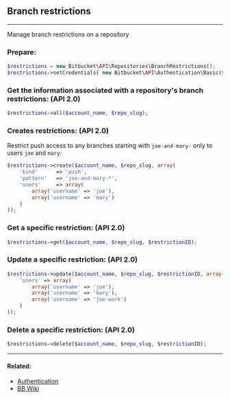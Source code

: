 ## Branch restrictions

----
Manage branch restrictions on a repository

### Prepare:
```php
$restrictions = new Bitbucket\API\Repositories\BranchRestrictions();
$restrictions->setCredentials( new Bitbucket\API\Authentication\Basic($bb_user, $bb_pass) );
```

### Get the information associated with a repository's branch restrictions: (API 2.0)
```php
$restrictions->all($account_name, $repo_slug);
```

### Creates restrictions: (API 2.0)

Restrict push access to any branches starting with `joe-and-mary-` only to users `joe` and `mary`:
```php
$restrictions->create($account_name, $repo_slug, array(
    'kind'      => 'push',
    'pattern'   => 'joe-and-mary-*',
    'users'     => array(
        array('username' => 'joe'),
        array('username' => 'mary')
    )
));
```

### Get a specific restriction: (API 2.0)
```php
$restrictions->get($account_name, $repo_slug, $restrictionID);
```

### Update a specific restriction: (API 2.0)
```php
$restrictions->update($account_name, $repo_slug, $restrictionID, array(
    'users' => array(
        array('username' => 'joe'),
        array('username' => 'mary'),
        array('username' => 'joe-work')
    )
));
```

### Delete a specific restriction: (API 2.0)
```php
$restrictions->delete($account_name, $repo_slug, $restrictionID);
```

----

#### Related:
  * [Authentication](../authentication.md)
  * [BB Wiki](https://confluence.atlassian.com/x/XQEYFw)
